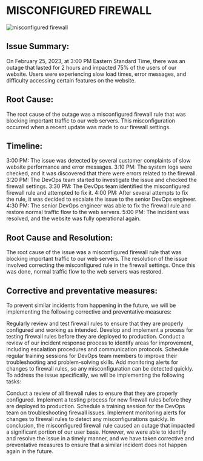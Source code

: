 # MISCONFIGURED FIREWALL
![misconfigured firewall](https://user-images.githubusercontent.com/89969949/228144296-18dff6b5-30af-41bd-b04d-4815c0baea8a.png)

## Issue Summary:
On February 25, 2023, at 3:00 PM Eastern Standard Time, there was an outage that lasted for 2 hours and impacted 75% of the users of our website. Users were experiencing slow load times, error messages, and difficulty accessing certain features on the website.

## Root Cause:
The root cause of the outage was a misconfigured firewall rule that was blocking important traffic to our web servers. This misconfiguration occurred when a recent update was made to our firewall settings.

## Timeline:

3:00 PM: The issue was detected by several customer complaints of slow website performance and error messages.
3:10 PM: The system logs were checked, and it was discovered that there were errors related to the firewall.
3:20 PM: The DevOps team started to investigate the issue and checked the firewall settings.
3:30 PM: The DevOps team identified the misconfigured firewall rule and attempted to fix it.
4:00 PM: After several attempts to fix the rule, it was decided to escalate the issue to the senior DevOps engineer.
4:30 PM: The senior DevOps engineer was able to fix the firewall rule and restore normal traffic flow to the web servers.
5:00 PM: The incident was resolved, and the website was fully operational again.
##  Root Cause and Resolution:
The root cause of the issue was a misconfigured firewall rule that was blocking important traffic to our web servers. The resolution of the issue involved correcting the misconfigured rule in the firewall settings. Once this was done, normal traffic flow to the web servers was restored.

##  Corrective and preventative measures:
To prevent similar incidents from happening in the future, we will be implementing the following corrective and preventative measures:

Regularly review and test firewall rules to ensure that they are properly configured and working as intended.
Develop and implement a process for testing firewall rules before they are deployed to production.
Conduct a review of our incident response process to identify areas for improvement, including escalation procedures and communication protocols.
Schedule regular training sessions for DevOps team members to improve their troubleshooting and problem-solving skills.
Add monitoring alerts for changes to firewall rules, so any misconfiguration can be detected quickly.
To address the issue specifically, we will be implementing the following tasks:

Conduct a review of all firewall rules to ensure that they are properly configured.
Implement a testing process for new firewall rules before they are deployed to production.
Schedule a training session for the DevOps team on troubleshooting firewall issues.
Implement monitoring alerts for changes to firewall rules to detect any misconfigurations quickly.
In conclusion, the misconfigured firewall rule caused an outage that impacted a significant portion of our user base. However, we were able to identify and resolve the issue in a timely manner, and we have taken corrective and preventative measures to ensure that a similar incident does not happen again in the future.
